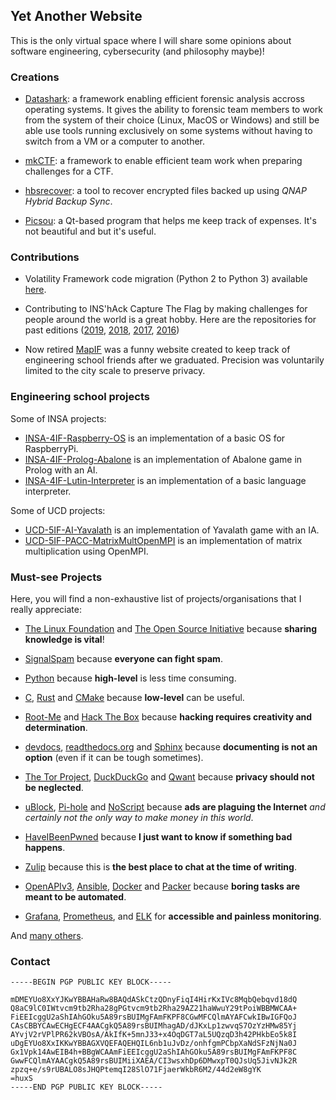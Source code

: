 ## Yet Another Website

This is the only virtual space where I will share some opinions about software engineering, cybersecurity (and philosophy maybe)!

### Creations

* [Datashark](https://koromodako.github.io/datashark/): a framework enabling efficient forensic analysis accross operating systems. It gives the ability to forensic team members to work from the system of their choice (Linux, MacOS or Windows) and still be able use tools running exclusively on some systems without having to switch from a VM or a computer to another.

* [mkCTF](https://github.com/koromodako/mkctf): a framework to enable efficient team work when preparing challenges for a CTF.

* [hbsrecover](https://github.com/koromodako/hbsrecover): a tool to recover encrypted files backed up using _QNAP Hybrid Backup Sync_.

* [Picsou](https://github.com/koromodako/picsou): a Qt-based program that helps me keep track of expenses. It's not beautiful and but it's useful.

### Contributions

* Volatility Framework code migration (Python 2 to Python 3) available [here](https://github.com/koromodako/volatility).

* Contributing to INS'hAck Capture The Flag by making challenges for people around the world is a great hobby. Here are the repositories for past editions ([2019](https://github.com/InsecurityAsso/inshack-2019), [2018](https://github.com/InsecurityAsso/inshack-2018), [2017](https://github.com/InsecurityAsso/inshack-2017), [2016](https://github.com/InsecurityAsso/inshack-2016))

* Now retired [MapIF](https://github.com/LoicTouzard/mapif) was a funny website created to keep track of engineering school friends after we graduated. Precision was voluntarily limited to the city scale to preserve privacy.

### Engineering school projects

Some of INSA projects:

 * [INSA-4IF-Raspberry-OS](https://github.com/koromodako/INSA-4IF-Raspberry-OS) is an implementation of a basic OS for RaspberryPi.
 * [INSA-4IF-Prolog-Abalone](https://github.com/koromodako/INSA-4IF-Prolog-Abalone) is an implementation of Abalone game in Prolog with an AI.
 * [INSA-4IF-Lutin-Interpreter](https://github.com/koromodako/INSA-4IF-Lutin-Interpreter) is an implementation of a basic language interpreter.

Some of UCD projects:

 * [UCD-5IF-AI-Yavalath](https://github.com/koromodako/UCD-5IF-AI-Yavalath) is an implementation of Yavalath game with an IA.
 * [UCD-5IF-PACC-MatrixMultOpenMPI](https://github.com/koromodako/UCD-5IF-PACC-MatrixMultOpenMPI) is an implementation of matrix multiplication using OpenMPI.


### Must-see Projects

Here, you will find a non-exhaustive list of projects/organisations that I really appreciate:

 * [The Linux Foundation](https://www.linuxfoundation.org/) and [The Open Source Initiative](https://opensource.org/) because **sharing knowledge is vital**!
 
 * [SignalSpam](https://www.signal-spam.fr/) because **everyone can fight spam**.
 
 * [Python](https://www.python.org/) because **high-level** is less time consuming.
 
 * [C](https://devdocs.io/c/), [Rust](https://www.rust-lang.org/) and [CMake](https://cmake.org/) because **low-level** can be useful.
 
 * [Root-Me](https://root-me.org) and [Hack The Box](https://www.hackthebox.eu/) because **hacking requires creativity and determination**.
 
 * [devdocs](https://devdocs.io/), [readthedocs.org](https://readthedocs.org/) and [Sphinx](http://www.sphinx-doc.org/en/stable/) because **documenting is not an option** (even if it can be tough sometimes).
 
 * [The Tor Project](https://www.torproject.org/), [DuckDuckGo](https://duckduckgo.com/) and [Qwant](https://lite.qwant.com/) because **privacy should not be neglected**.
 
 * [uBlock](https://github.com/gorhill/uBlock), [Pi-hole](https://pi-hole.net/) and [NoScript](https://noscript.net/) because **ads are plaguing the Internet** _and certainly not the only way to make money in this world_.
 
 * [HaveIBeenPwned](https://haveibeenpwned.com/) because **I just want to know if something bad happens**.
 
 * [Zulip](https://zulipchat.com/) because this is **the best place to chat at the time of writing**.
 
 * [OpenAPIv3](https://github.com/OAI/OpenAPI-Specification), [Ansible](https://docs.ansible.com/), [Docker](https://www.docker.com/) and [Packer](https://packer.io/) because **boring tasks are meant to be automated**.
   
 * [Grafana](https://github.com/grafana/grafana), [Prometheus](https://github.com/prometheus/prometheus), and [ELK](https://www.elastic.co/what-is/elk-stack) for **accessible and painless monitoring**.

And [many others](https://github.com/koromodako?tab=stars).

### Contact

```
-----BEGIN PGP PUBLIC KEY BLOCK-----

mDMEYUo8XxYJKwYBBAHaRw8BAQdASkCtzQDnyFiqI4HirKxIVc8MqbQebqvd18dQ
Q8aC9lC0IWtvcm9tb2Rha28gPGtvcm9tb2Rha29AZ21haWwuY29tPoiWBBMWCAA+
FiEEIcggU2aShIAhGOku5A89rsBUIMgFAmFKPF8CGwMFCQlmAYAFCwkIBwIGFQoJ
CAsCBBYCAwECHgECF4AACgkQ5A89rsBUIMhagAD/dJKxLp1zwvqS7OzYzHMw85Yj
AYvjV2rVPlPR62kVBOsA/AkIfK+5mnJ33+x4OqDGT7aL5UQzqD3h42PHkbEo5k8I
uDgEYUo8XxIKKwYBBAGXVQEFAQEHQIL6nb1uJvDz/onhfgmPCbpXaNdSFzNjNa0J
Gx1Vpk14AwEIB4h+BBgWCAAmFiEEIcggU2aShIAhGOku5A89rsBUIMgFAmFKPF8C
GwwFCQlmAYAACgkQ5A89rsBUIMiiXAEA/CI3wsxhDp6DMwxpT0QJsUq5JivNJk2R
zpzq+e/s9rUBALO8sJHQPtemqI28SlO71FjaerWkbR6M2/44d2eW8gYK
=huxS
-----END PGP PUBLIC KEY BLOCK-----
```
